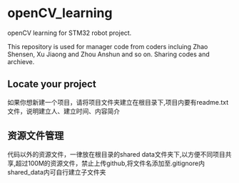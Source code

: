 # openCV_learning
openCV learning for STM32 robot project.

This repository is used for manager code from coders incluing Zhao Shensen, Xu Jiaong and Zhou Anshun and so on. Sharing codes and archieve.

## Locate your project
如果你想新建一个项目，请将项目文件夹建立在根目录下,项目内要有readme.txt文件，说明建立人、建立时间、内容简介

## 资源文件管理
代码以外的资源文件，一律放在根目录的shared data文件夹下,以方便不同项目共享,超过100M的资源文件，禁止上传github,将文件名添加至.gitignore内
shared_data内可自行建立子文件夹
